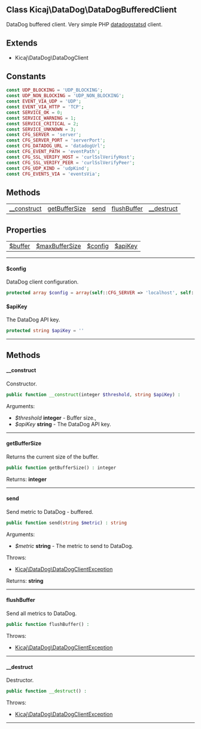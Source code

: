 ## Class Kicaj\DataDog\DataDogBufferedClient
DataDog buffered client.
Very simple PHP [datadogstatsd](http://www.datadoghq.com/) client.
## Extends

- Kicaj\DataDog\DataDogClient

## Constants

```php
const UDP_BLOCKING = 'UDP_BLOCKING';
const UDP_NON_BLOCKING = 'UDP_NON_BLOCKING';
const EVENT_VIA_UDP = 'UDP';
const EVENT_VIA_HTTP = 'TCP';
const SERVICE_OK = 0;
const SERVICE_WARNING = 1;
const SERVICE_CRITICAL = 2;
const SERVICE_UNKNOWN = 3;
const CFG_SERVER = 'server';
const CFG_SERVER_PORT = 'serverPort';
const CFG_DATADOG_URL = 'datadogUrl';
const CFG_EVENT_PATH = 'eventPath';
const CFG_SSL_VERIFY_HOST = 'curlSslVerifyHost';
const CFG_SSL_VERIFY_PEER = 'curlSslVerifyPeer';
const CFG_UDP_KIND = 'udpKind';
const CFG_EVENTS_VIA = 'eventsVia';
```

## Methods

|                                  |                                  |                                  |                                  |                                  |
| -------------------------------- | -------------------------------- | -------------------------------- | -------------------------------- | -------------------------------- |
|   [__construct](#__construct)    | [getBufferSize](#getbuffersize)  |          [send](#send)           |   [flushBuffer](#flushbuffer)    |    [__destruct](#__destruct)     |

## Properties

|                                    |                                    |                                    |                                    |
| ---------------------------------- | ---------------------------------- | ---------------------------------- | ---------------------------------- |
|         [$buffer](#buffer)         |  [$maxBufferSize](#maxbuffersize)  |         [$config](#config)         |         [$apiKey](#apikey)         |

-------

#### $config
DataDog client configuration.

```php
protected array $config = array(self::CFG_SERVER => 'localhost', self::CFG_SERVER_PORT => 8125, self::CFG_DATADOG_URL => 'https://app.datadoghq.com', self::CFG_EVENT_PATH => '/api/v1/events', self::CFG_SSL_VERIFY_HOST => 2, self::CFG_SSL_VERIFY_PEER => true, self::CFG_UDP_KIND => self::UDP_NON_BLOCKING, self::CFG_EVENTS_VIA => self::EVENT_VIA_UDP)
```

#### $apiKey
The DataDog API key.

```php
protected string $apiKey = ''
```

-------
## Methods
#### __construct
Constructor.
```php
public function __construct(integer $threshold, string $apiKey) : 
```
Arguments:
- _$threshold_ **integer** - Buffer size., 
- _$apiKey_ **string** - The DataDog API key.

-------
#### getBufferSize
Returns the current size of the buffer.
```php
public function getBufferSize() : integer
```

Returns: **integer**

-------
#### send
Send metric to DataDog - buffered.
```php
public function send(string $metric) : string
```
Arguments:
- _$metric_ **string** - The metric to send to DataDog.

Throws:
- [Kicaj\DataDog\DataDogClientException](Kicaj-DataDog-DataDogClientException.md)

Returns: **string**

-------
#### flushBuffer
Send all metrics to DataDog.
```php
public function flushBuffer() : 
```

Throws:
- [Kicaj\DataDog\DataDogClientException](Kicaj-DataDog-DataDogClientException.md)

-------
#### __destruct
Destructor.
```php
public function __destruct() : 
```

Throws:
- [Kicaj\DataDog\DataDogClientException](Kicaj-DataDog-DataDogClientException.md)

-------
